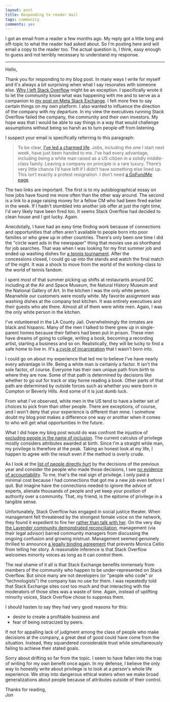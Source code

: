 ```yaml
---
layout: post
title: Responding to reader mail
tags: community 
comments: yes
---
```



I got an email from a reader a few months ago. My reply got a little
long and off-topic to what the reader had asked about. So I'm posting
here and will email a copy to the reader too. The actual question is,
I think, easy enough to guess and not terribly necessary to understand
my response.

---

Hello,

Thank you for responding to my blog post. In many ways I write for
myself and it's always a bit surprising when what I say resonates with
someone else. [Why I left Stack
Overflow](/2020/01/17/leaving_stack.html) might be an exception. I
specifically wrote it to let the community know what was happening
with me and to serve as a companion to [my post on Meta Stack
Exchange](https://meta.stackexchange.com/questions/342424/change-in-roles-for-jon-ericson-leaving-se). I
felt more free to say certain things on my own platform. I also wanted
to influence the direction of the company with my departure. In my
view the executives running Stack Overflow failed the company, the
community and their own investors. My hope was that I would be able to
say things in a way that would challenge assumptions without being so
harsh as to turn people off from listening.

I suspect your email is specifically referring to this paragraph:

> To be clear, [I’ve led a charmed
> life](/2015/04/22/cs_females.html). Jobs, including the one I start
> next week, have just been handed to me. I’ve had every advantage,
> including being a white man raised as a US citizen in a solidly
> middle-class family. Leaving a company on principle is a rare
> luxury. There’s very little chance I’d have left if I didn’t have
> something else lined up. This isn’t exactly a protest resignation. I
> don’t need [a GoFundMe
> page](https://www.gofundme.com/f/thanking-josh-heyer-for-shaping-stack-overflow).


The two links are important. The first is to my autobiographical essay
on how jobs have found me more often than the other way around. The
second is a link to a page raising money for a fellow CM who had been
fired earlier in the week. If I hadn't stumbled into another job offer
at just the right time, I'd very likely have been fired too. It seems
Stack Overflow had decided to clean house and I got lucky. Again.

Anecdotally, I have had an easy time finding work because of
connections and opportunities that often aren't available to people
born into poor families or who grew up in other countries. There's
only been one time I did the "circle want ads in the newspaper" thing
that movies use as shorthand for job searches. That was when I was
looking for my first summer job and ended up washing dishes for [a
tennis
tournament](https://en.wikipedia.org/wiki/Washington_Open_(tennis)). After
the concessions closed, I could go up into the stands and watch the
final match of the night. It was a shock to move from the world of the
working-class to the world of tennis fandom.

I spent most of that summer picking up shifts at restaurants around DC
including at the Air and Space Museum, the Natural History Museum and
the National Gallery of Art. In the kitchen I was the only white
person. Meanwhile our customers were mostly white. My favorite
assignment was washing dishes at the company test kitchen. It was
entirely executives and their guests who ate there. Almost all of them
were white men. Again, I was the only white person in the kitchen.

I've volunteered in the LA County Jail. Overwhelmingly the inmates are
black and hispanic. Many of the men I talked to there grew up in
single-parent homes because their fathers had been put in
prison. These men have dreams of going to college, writing a book,
becoming a recording artist, starting a business and so
on. Realistically, they will be lucky to find a safe home to live
in. It's [a cycle of
incarceration](https://meta.stackexchange.com/q/293213/1438) that I
wasn't born into.

I could go on about my experience that led me to believe I've have
nearly every advantage in life. Being a white man is certainly a
factor. It isn't the sole factor, of course. Everyone has their own
unique path from birth to where they are now. Some of that path is
determined by decisions like whether to go out for track or stay home
reading a book. Other parts of that path are determined by outside
forces such as whether you were born in Compton or Beverly Hills. And
some of it is just dumb luck.

From what I've observed, white men in the US tend to have a better set
of choices to pick from than other people. There are exceptions, of
course, and I won't deny that your experience is different than
mine. I somehow doubt my blog post makes a difference one way or
another when it comes to who will get what opportunities in the
future.

What I did hope my blog post would do was confront the injustice of
[excluding people in the name of
inclusion](http://web.archive.org/web/20191208001413/https://meta.stackexchange.com/questions/334248/an-update-to-our-community-and-an-apology). The
current calculus of privilege mostly considers attributes awarded at
birth. Since I'm a straight while man, my privilege is therefore at
the peak. Taking an honest look at my life, I happen to agree with the
result even if the method is overly crude.

As I look at the [list of people directly
hurt](https://meta.stackexchange.com/questions/333965/firing-mods-and-forced-relicensing-is-stack-exchange-still-interested-in-cooper)
by the decisions of the previous year and consider the people who made
those decisions, I see [no evidence of
accountability](https://twitter.com/jlericson/status/1230268701510733824). To
me, that's the real sign of privilege. I only paid a minimal cost
because I had connections that got me a new job even before I
quit. But imagine have the connections needed to ignore the advice of
experts, alienate thousands of people and yet keep your position of
authority over a community. That, my friend, is the epitome of
privilege in a tangible sense.

Unfortunately, Stack Overflow has engaged in social justice
theater. When management felt threatened by the strongest female voice
on the network, they found it expedient to fire her [rather than talk
with her](https://meta.stackexchange.com/a/334646/1438). On the very
day [the Lavender community demonstrated
reconciliation](https://meta.stackexchange.com/questions/336731/to-reach-out-on-monica-the-lavender-community-and-the-future-of-the-stack-exc),
management (via their legal advisor) barred community managers from
discussing the ongoing confusion and growing mistrust. Management
seemed genuinely thrilled to announce [a legally binding
agreement](https://meta.stackexchange.com/questions/340906/update-an-agreement-with-monica-cellio)
that prevents Monica Cellio from telling her story. A reasonable
inference is that Stack Overflow welcomes minority voices as long as
it can control them. 

The real shame of it all is that Stack Exchange benefits immensely
from members of the community who happen to be under-represented on
Stack Overflow. But since many are not developers (or "people who
code" or "technologists") the company has no use for them. I was
repeatedly told that Stack Exchange sites cost too much and that
interacting with the moderators of those sites was a waste of
time. Again, instead of uplifting minority voices, Stack Overflow
chose to suppress them.

I should hasten to say they had very good reasons for this:

* desire to create a profitable business and
* fear of being ostracized by peers. 

If not for appalling lack of judgment among the class of people who
make decisions at the company, a great deal of good could have come
from the situation. Instead, they squandered considerable trust while
simultaneously failing to achieve their stated goals.

Sorry about drifting so far from the topic. I seem to have fallen into
the trap of writing for my own benefit once again. In my defense, I
believe the only way to honestly write about privilege is to look at a
person's whole life experience. We stray into dangerous ethical waters
when we make broad generalizations about people because of attributes
outside of their control.

Thanks for reading,  
Jon
